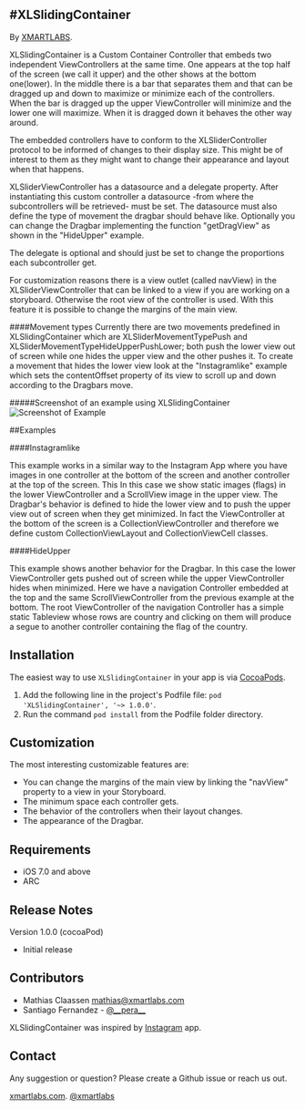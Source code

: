 #XLSlidingContainer
-----------
By [XMARTLABS](http://xmartlabs.com).

XLSlidingContainer is a Custom Container Controller that embeds two independent ViewControllers at the same time. One appears at the top half of the screen (we call it upper) and the other shows at the bottom one(lower). In the middle there is a bar that separates them and that can be dragged up and down to maximize or minimize each of the controllers.
When the bar is dragged up the upper ViewController will minimize and the lower one will maximize. When it is dragged down it behaves the other way around. 

The embedded controllers have to conform to the XLSliderController protocol to be informed of changes to their display size. This might be of interest to them as they might want to change their appearance and layout when that happens.

XLSliderViewController has a datasource and a delegate property. After instantiating this custom controller a datasource -from where the subcontrollers will be retrieved- must be set. The datasource must also define the type of movement the dragbar should behave like. Optionally you can change the Dragbar implementing the function "getDragView" as shown in the "HideUpper" example.

The delegate is optional and should just be set to change the proportions each subcontroller get.

For customization reasons there is a view outlet (called navView) in the XLSliderViewController that can be linked to a view if you are working on a storyboard. Otherwise the root view of the controller is used. With this feature it is possible to change the margins of the main view. 

####Movement types
Currently there are two movements predefined in XLSlidingContainer which are XLSliderMovementTypePush and XLSliderMovementTypeHideUpperPushLower; both push the lower view out of screen while one hides the upper view and the other pushes it.
To create a movement that hides the lower view look at the "Instagramlike" example which sets the contentOffset property of its view to scroll up and down according to the Dragbars move.

#####Screenshot of an example using XLSlidingContainer
![Screenshot of Example](Slider/images/XLSliderDemo.gif)

##Examples

####Instagramlike

This example works in a similar way to the Instagram App where you have images in one controller at the bottom of the screen and another controller at the top of the screen.
This In this case we show static images (flags) in the lower ViewController and a ScrollView image in the upper view.
The Dragbar's behavior is defined to hide the lower view and to push the upper view out of screen when they get minimized.
In fact the ViewController at the bottom of the screen is a CollectionViewController and therefore we define custom CollectionViewLayout and CollectionViewCell classes.

####HideUpper

This example shows another behavior for the Dragbar. In this case the lower ViewController gets pushed out of screen while the upper ViewController hides when minimized.
Here we have a navigation Controller embedded at the top and the same ScrollViewController from the previous example at the bottom.
The root ViewController of the navigation Controller has a simple static Tableview whose rows are country and clicking on them will produce a segue to another controller containing the flag of the country.

Installation
-------------

The easiest way to use `XLSlidingContainer` in your app is via [CocoaPods](http://cocoapods.org/ "CocoaPods").

1. Add the following line in the project's Podfile file:
`pod 'XLSlidingContainer', '~> 1.0.0'`.
2. Run the command `pod install` from the Podfile folder directory.


Customization
--------------

The most interesting customizable features are:

* You can change the margins of the main view by linking the "navView" property to a view in your Storyboard.
* The minimum space each controller gets.
* The behavior of the controllers when their layout changes.
* The appearance of the Dragbar.



Requirements
-------------

* iOS 7.0 and above
* ARC


Release Notes
--------------

Version 1.0.0 (cocoaPod)

* Initial release


Contributors
-------------
* Mathias Claassen  [mathias@xmartlabs.com](mailto:mathias@xmartlabs.com)
* Santiago Fernandez - [@\_\_pera\_\_](http://twitter.com/__pera__)


XLSlidingContainer was inspired by [Instagram](https://itunes.apple.com/EN/app/instagram/id389801252?mt=8) app.

Contact
--------

Any suggestion or question? Please create a Github issue or reach us out.

[xmartlabs.com](http://xmartlabs.com).
[@xmartlabs](http://twitter.com/xmartlabs "@xmartlabs")
